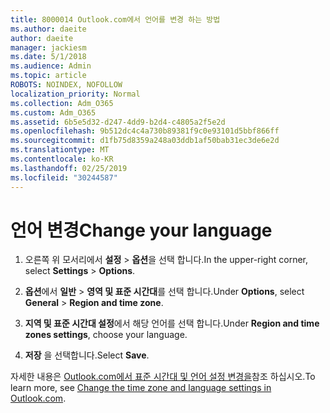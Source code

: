 ```yaml
---
title: 8000014 Outlook.com에서 언어를 변경 하는 방법
ms.author: daeite
author: daeite
manager: jackiesm
ms.date: 5/1/2018
ms.audience: Admin
ms.topic: article
ROBOTS: NOINDEX, NOFOLLOW
localization_priority: Normal
ms.collection: Adm_O365
ms.custom: Adm_O365
ms.assetid: 6b5e5d32-d247-4dd9-b2d4-c4805a2f5e2d
ms.openlocfilehash: 9b512dc4c4a730b89381f9c0e93101d5bbf866ff
ms.sourcegitcommit: d1fb75d8359a248a03ddb1af50bab31ec3de6e2d
ms.translationtype: MT
ms.contentlocale: ko-KR
ms.lasthandoff: 02/25/2019
ms.locfileid: "30244587"
---
```

# <a name="change-your-language"></a><span data-ttu-id="9389b-102">언어 변경</span><span class="sxs-lookup"><span data-stu-id="9389b-102">Change your language</span></span>

1. <span data-ttu-id="9389b-103">오른쪽 위 모서리에서 **설정** \> **옵션**을 선택 합니다.</span><span class="sxs-lookup"><span data-stu-id="9389b-103">In the upper-right corner, select **Settings** \> **Options**.</span></span>
    
2. <span data-ttu-id="9389b-104">**옵션**에서 **일반** \> **영역 및 표준 시간대**를 선택 합니다.</span><span class="sxs-lookup"><span data-stu-id="9389b-104">Under **Options**, select **General** \> **Region and time zone**.</span></span>
    
3. <span data-ttu-id="9389b-105">**지역 및 표준 시간대 설정**에서 해당 언어를 선택 합니다.</span><span class="sxs-lookup"><span data-stu-id="9389b-105">Under **Region and time zones settings**, choose your language.</span></span>
    
4. <span data-ttu-id="9389b-106">**저장** 을 선택합니다.</span><span class="sxs-lookup"><span data-stu-id="9389b-106">Select **Save**.</span></span>
    
<span data-ttu-id="9389b-107">자세한 내용은 [Outlook.com에서 표준 시간대 및 언어 설정 변경을](https://go.microsoft.com/fwlink/p/?linkid=873132)참조 하십시오.</span><span class="sxs-lookup"><span data-stu-id="9389b-107">To learn more, see [Change the time zone and language settings in Outlook.com](https://go.microsoft.com/fwlink/p/?linkid=873132).</span></span>
  

